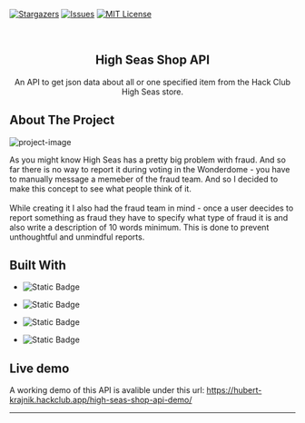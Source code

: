 <a id="readme-top"></a>

[![Stargazers][stars-shield]][stars-url]
[![Issues][issues-shield]][issues-url]
[![MIT License][license-shield]][license-url]

<br />
  <h2 align="center">High Seas Shop API</h2>

  <p align="center">
    An API to get json data about all or one specified item from the Hack Club High Seas store.
    <br />
</div>

<!-- ABOUT THE PROJECT -->
## About The Project

![project-image](https://github.com/user-attachments/assets/43aa7715-6d2b-4bd1-8c02-20c655d73500)

As you might know High Seas has a pretty big problem with fraud. And so far there is no way to report it during voting in the Wonderdome - you have to manually message a memeber of the fraud team. And so I decided to make this concept to see what people think of it.
<br />
<br />
While creating it I also had the fraud team in mind - once a user deecides to report something as fraud they have to specify what type of fraud it is and also write a description of 10 words minimum. This is done to prevent unthoughtful and unmindful reports.

## Built With

* ![Static Badge](https://img.shields.io/badge/HTML-%23E34F26?style=for-the-badge&logo=html5&labelColor=white)

* ![Static Badge](https://img.shields.io/badge/CSS-%231572B6?style=for-the-badge&logo=css3&logoColor=%231572B6&labelColor=white)

* ![Static Badge](https://img.shields.io/badge/JavaScript-%23F7DF1E?style=for-the-badge&logo=javascript&logoColor=%23F7DF1E&labelColor=white)

* ![Static Badge](https://img.shields.io/badge/express-%23000000?style=for-the-badge&logo=express&logoColor=black&labelColor=white)

## Live demo

A working demo of this API is avalible under this url: <a href="https://hubert-krajnik.hackclub.app/high-seas-shop-api-demo/">https://hubert-krajnik.hackclub.app/high-seas-shop-api-demo/</a>
<hr/>

<!-- MARKDOWN LINKS & IMAGES -->
<!-- https://www.markdownguide.org/basic-syntax/#reference-style-links -->
[stars-shield]: https://img.shields.io/github/stars/HubertKr4jnik/high-seas-fraud-report-concept?style=for-the-badge
[stars-url]: https://github.com/HubertKr4jnik/high-seas-fraud-report-concept/stargazers
[issues-shield]: https://img.shields.io/github/issues/HubertKr4jnik/high-seas-fraud-report-concept?style=for-the-badge
[issues-url]: https://github.com/HubertKr4jnik/high-seas-fraud-report-concept/issues
[license-shield]: https://img.shields.io/github/license/HubertKr4jnik/high-seas-fraud-report-concept?style=for-the-badge
[license-url]: https://img.shields.io/github/HubertKr4jnik/high-seas-fraud-report-concept/LICENSE.txt
